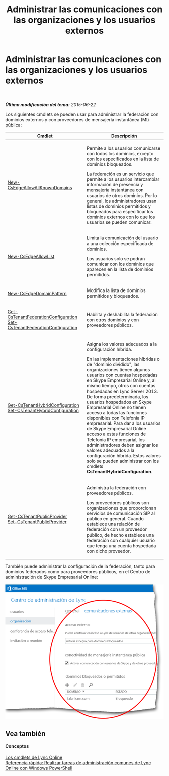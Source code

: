 ﻿---
title: Administrar las comunicaciones con las organizaciones y los usuarios externos
TOCTitle: Administrar las comunicaciones con las organizaciones y los usuarios externos
ms:assetid: 8a64f0fe-1e79-47d8-835e-548d7ac0757e
ms:mtpsurl: https://technet.microsoft.com/es-es/library/Dn362813(v=OCS.15)
ms:contentKeyID: 56271305
ms.date: 06/02/2017
mtps_version: v=OCS.15
ms.translationtype: HT
---

# Administrar las comunicaciones con las organizaciones y los usuarios externos

 

_**Última modificación del tema:** 2015-06-22_

Los siguientes cmdlets se pueden usar para administrar la federación con dominios externos y con proveedores de mensajería instantánea (MI) pública:


<table>
<colgroup>
<col style="width: 50%" />
<col style="width: 50%" />
</colgroup>
<thead>
<tr class="header">
<th>Cmdlet</th>
<th>Descripción</th>
</tr>
</thead>
<tbody>
<tr class="odd">
<td><p><a href="new-csedgeallowallknowndomains.md">New-CsEdgeAllowAllKnownDomains</a></p></td>
<td><p>Permite a los usuarios comunicarse con todos los dominios, excepto con los especificados en la lista de dominios bloqueados.</p>
<p>La federación es un servicio que permite a los usuarios intercambiar información de presencia y mensajería instantánea con usuarios de otros dominios. Por lo general, los administradores usan listas de dominios permitidos y bloqueados para especificar los dominios externos con lo que los usuarios se pueden comunicar.</p></td>
</tr>
<tr class="even">
<td><p><a href="new-csedgeallowlist.md">New-CsEdgeAllowList</a></p></td>
<td><p>Limita la comunicación del usuario a una colección especificada de dominios.</p>
<p>Los usuarios solo se podrán comunicar con los dominios que aparecen en la lista de dominios permitidos.</p></td>
</tr>
<tr class="odd">
<td><p><a href="new-csedgedomainpattern.md">New-CsEdgeDomainPattern</a></p></td>
<td><p>Modifica la lista de dominios permitidos y bloqueados.</p></td>
</tr>
<tr class="even">
<td><p><a href="get-cstenantfederationconfiguration.md">Get-CsTenantFederationConfiguration</a><br />
<a href="set-cstenantfederationconfiguration.md">Set-CsTenantFederationConfiguration</a></p></td>
<td><p>Habilita y deshabilita la federación con otros dominios y con proveedores públicos.</p></td>
</tr>
<tr class="odd">
<td><p><a href="get-cstenanthybridconfiguration.md">Get-CsTenantHybridConfiguration</a><br />
<a href="set-cstenanthybridconfiguration.md">Set-CsTenantHybridConfiguration</a></p></td>
<td><p>Asigna los valores adecuados a la configuración híbrida.</p>
<p>En las implementaciones híbridas o de &quot;dominio dividido&quot;, las organizaciones tienen algunos usuarios con cuentas hospedadas en Skype Empresarial Online y, al mismo tiempo, otros con cuentas hospedadas en Lync Server 2013. De forma predeterminada, los usuarios hospedados en Skype Empresarial Online no tienen acceso a todas las funciones disponibles con Telefonía IP empresarial. Para dar a los usuarios de Skype Empresarial Online acceso a estas funciones de Telefonía IP empresarial, los administradores deben asignar los valores adecuados a la configuración híbrida. Estos valores solo se pueden administrar con los cmdlets <strong>CsTenantHybridConfiguration</strong>.</p></td>
</tr>
<tr class="even">
<td><p><a href="get-cstenantpublicprovider.md">Get-CsTenantPublicProvider</a><br />
<a href="set-cstenantpublicprovider.md">Set-CsTenantPublicProvider</a></p></td>
<td><p>Administra la federación con proveedores públicos.</p>
<p>Los proveedores públicos son organizaciones que proporcionan servicios de comunicación SIP al público en general. Cuando establece una relación de federación con un proveedor público, de hecho establece una federación con cualquier usuario que tenga una cuenta hospedada con dicho proveedor.</p></td>
</tr>
</tbody>
</table>


También puede administrar la configuración de la federación, tanto para dominios federados como para proveedores públicos, en el Centro de administración de Skype Empresarial Online:

![Configuración de la organización del centro de administración en línea de Lync](images/Dn362813.f860d03f-5906-49b0-bcc7-7634afe7005e(OCS.15).png "Configuración de la organización del centro de administración en línea de Lync")

## Vea también

#### Conceptos

[Los cmdlets de Lync Online](the-skype-for-business-online-cmdlets.md)  
[Referencia rápida: Realizar tareas de administración comunes de Lync Online con Windows PowerShell](quick-reference-using-windows-powershell-to-do-common-skype-for-business-online-management-tasks.md)

